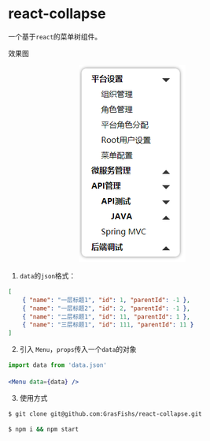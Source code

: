 # react-collapse
一个基于`react`的菜单树组件。

效果图
<div align=center>
<img src="./example/效果图.png"/>
</div>

1. `data`的`json`格式：
``` json
[
    { "name": "一层标题1", "id": 1, "parentId": -1 },
    { "name": "一层标题2", "id": 2, "parentId": -1 },
    { "name": "二层标题1", "id": 11, "parentId": 1 },
    { "name": "三层标题1", "id": 111, "parentId": 11 }
]
```

2. 引入 `Menu`，`props`传入一个`data`的对象
``` jsx
import data from 'data.json'

<Menu data={data} />
```

3. 使用方式
``` bash
$ git clone git@github.com:GrasFishs/react-collapse.git
```
``` bash
$ npm i && npm start
```